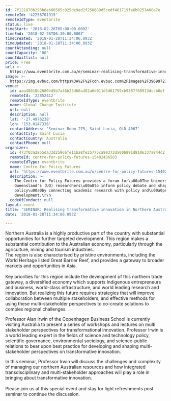 ```yaml
---
id: 7f121878b293b6eb06565c825de9ed2f250689d5cedf461719fa6b0253468a7e
remoteId: '42258701915'
remoteIdType: eventbrite
status: live
timeStart: '2018-02-26T05:00:00.000Z'
timeEnd: '2018-02-26T06:30:00.000Z'
timeCreated: '2018-01-28T11:34:06.093Z'
timeUpdated: '2018-01-28T11:34:06.093Z'
countAttending: null
countCapacity: '80'
countWaitlist: null
price: Free
url: >-
  https://www.eventbrite.com.au/e/seminar-realising-transformative-innovation-in-northern-australia-tickets-42258701915?aff=ebapi
image: >-
  https://img.evbuc.com/https%3A%2F%2Fcdn.evbuc.com%2Fimages%2F39699727%2F228694570859%2F1%2Foriginal.jpg?s=340c3ec2a1ba77d731dd03d711c57782
venue:
  id: aaa40018b26804d5b7a46b23d60a482a6d011d5d61759cb9387f60913dccb0ef
  remoteId: '22852412'
  remoteIdType: eventbrite
  name: Global Change Institute
  url: null
  description: null
  lat: '-27.4976238'
  lon: '153.0147336'
  contactAddress: 'Seminar Room 275, Saint Lucia, QLD 4067'
  contactCity: Saint Lucia
  contactCountry: Australia
  contactPhone: null
organizer:
  id: 473f03a2855da33d2596bfe11ba8fe25775ca90373da006891d8106337a844c2
  remoteId: centre-for-policy-futures-15402436583
  remoteIdType: eventbrite
  name: Centre for Policy Futures
  url: 'https://www.eventbrite.com.au/o/centre-for-policy-futures-15402436583'
  description: >-
    The Centre for Policy Futures provides a forum for\u00a0The University of
    Queensland's (UQ) researchers\u00a0to inform policy debate and shape public
    policy\u00a0by connecting academic research with policy and\u00a0program
    development.\r\n
  codeOfConduct: null
layout: event
title: 'SEMINAR: Realising transformative innovation in Northern Australia'
date: '2018-01-28T11:34:06.093Z'

---
```

<P CLASS="MsoNormal">Northern Australia is a highly productive part of the country with substantial opportunities for further targeted development. This region makes a substantial contribution to the Australian economy, particularly through the agriculture, mining and tourism industries. <BR>The region is also characterised by pristine environments, including the World Heritage listed Great Barrier Reef, and provides a gateway to broader markets and opportunities in Asia. <BR><BR>Key priorities for this region include the development of this northern trade gateway, a diversified economy which supports Indigenous entrepreneurs and business, world-class infrastructure, and world leading research and innovation. But realizing this future requires strategies that will improve collaboration between multiple stakeholders, and effective methods for using these multi-stakeholder perspectives to co-create solutions to complex regional challenges.</P>
<P>Professor Alan Irwin of the Copenhagen Business School is currently visiting Australia to present a series of workshops and lectures on multi stakeholder perspectives for transformational innovation. Professor Irwin is a world leading expert in the fields of science and technology policy, scientific governance, environmental sociology, and science-public relations to bear upon best practice for developing and shaping multi-stakeholder perspectives on transformative innovation.</P>
<P>In this seminar, Professor Irwin will discuss the challenges and complexity of managing our northern Australian resources and how integrated transdisciplinary and multi-stakeholder approaches will play a role in bringing about transformative innovation. <BR><BR>Please join us at this special event and stay for light refreshments post seminar to continue the discussion.<BR></P>
